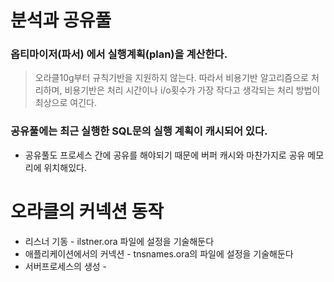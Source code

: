 # 분석과 공유풀

### 옵티마이저(파서) 에서  실행계획(plan)을 계산한다.

> 오라클10g부터 규칙기반을 지원하지 않는다. 따라서 비용기반 알고리즘으로 처리하며,  비용기반은 처리 시간이나 i/o횟수가 가장 작다고 생각되는 처리 방법이 최상으로 여긴다.

### 공유풀에는 최근 실행한 SQL문의 실행 계획이 캐시되어 있다.

- 공유풀도 프로세스 간에 공유를 해야되기 때문에 버퍼 캐시와 마찬가지로 공유 메모리에 위치해있다.

# 오라클의 커넥션 동작

- 리스너 기동 - ilstner.ora 파일에 설정을 기술해둔다
- 애플리케이션에서의 커넥션 - tnsnames.ora의 파일에 설정을 기술해둔다
- 서버프로세스의 생성 - 